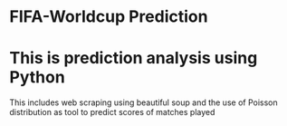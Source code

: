 # FIFA-Worldcup Prediction
# This is prediction analysis using Python 
This includes web scraping using beautiful soup and the use of Poisson distribution as tool to predict scores of matches played
